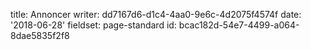 title: Annoncer
writer: dd7167d6-d1c4-4aa0-9e6c-4d2075f4574f
date: '2018-06-28'
fieldset: page-standard
id: bcac182d-54e7-4499-a064-8dae5835f2f8

